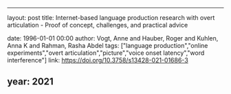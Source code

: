 ---
layout: post
title: Internet-based language production research with overt articulation - Proof of concept, challenges, and practical advice

date: 1996-01-01 00:00
author: Vogt, Anne and Hauber, Roger and Kuhlen, Anna K and Rahman, Rasha Abdel
tags: ["language production","online experiments","overt articulation","picture","voice onset latency","word interference"]
link: https://doi.org/10.3758/s13428-021-01686-3

year: 2021
----